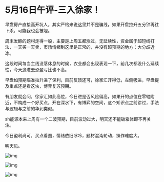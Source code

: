 # 5月16日午评-三入徐家！

早盘房产直接高开坑人，其实严格来说这里并不是骗线，如果开盘拉升五分钟再往下杀，可能我也会被埋。



周末发酵的题材走得一般，主要是上周五都涨过，无延续性，资金属于超短线打法，一天买一天卖，市场情绪到这里是正常的，并没有超预期的地方：大分歧近冰。



这段时间每当主线没落休息的时候，农业都会出现表现一下，前几次都没什么延续性，今天追进去恐盈亏比也不高。



早盘如预期瞄准拉升进了保利，目前反馈还可，徐家汇开得低，左侧吸进，早盘提及重点还是看这块，博弈复苏预期。



有朋友就会问，徐家汇如此高位，今日进是否风险偏高，如果开的点位在零轴附近，不构成一个好买点，开在深水下，有博弈的空间，这个知识点之前讲过，手法与逻辑与之前的华润类似。



sh能源本来上周有一个二波预期，目前波动过大，明天还不能破箱体即不再关注。



今日盈利尚可，买点看图，情绪依旧冰冷，题材混沌轮动，操作难度大。



明天见。

![img](https://mmbiz.qpic.cn/mmbiz_jpg/02vVCEibFUoEc8KTcNOPnNRnLaeKA5lUv7rSgmL6dmQLYSF39MXqic2r4OibER5HicibnSePCF2LmJYDxdfagia4ic1iaQ/640?wx_fmt=jpeg&wxfrom=5&wx_lazy=1&wx_co=1)

![img](https://mmbiz.qpic.cn/mmbiz_jpg/02vVCEibFUoEc8KTcNOPnNRnLaeKA5lUvgbykANr8r0nMt8vYbGfchZmFk1QvniaVfSGhicxcbiaej9qibZiaTcTmGbg/640?wx_fmt=jpeg&wxfrom=5&wx_lazy=1&wx_co=1)

![img](https://mmbiz.qpic.cn/mmbiz_jpg/02vVCEibFUoEc8KTcNOPnNRnLaeKA5lUvZSD996KIKKXIjbT29I60CKYib48xIxZMQh9TpEClKfqod2tBISFtdOQ/640?wx_fmt=jpeg&wxfrom=5&wx_lazy=1&wx_co=1)